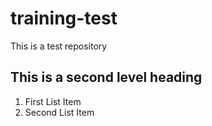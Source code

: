 # training-test
This is a test repository

## This is a second level heading

1. First List Item
1. Second List Item
